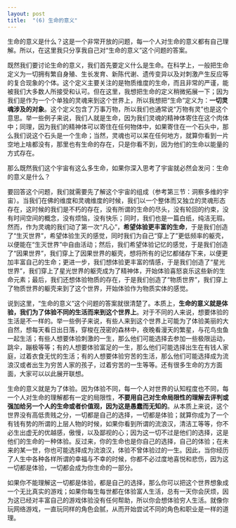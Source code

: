 ```yaml
---
layout: post
title:  "(6) 生命的意义"
---
```

生命的意义是什么？这是一个非常开放的问题，每一个人对生命的意义都有自己理解。所以，在这里我只分享我自己对“生命的意义”这个问题的答案。

既然我们要讨论生命的意义，我们首先要定义什么是生命。在科学上，一般把生命定义为一切拥有繁自身殖、生长发育、新陈代谢、遗传变异以及对刺激产生反应等的复合现象的个体。这个定义主要关注的是物质维度的生命，而且非常的严谨，能被我们大多数人所接受和认可。但在这里，我想把生命的定义稍微拓展一下；因为我们是作为一个个单独的灵魂来到这个世界上，所以我想把“生命”定义为：**一切灵魂涉及的对象**。这个定义包含了万事万物，所以我们也通常说“万物有灵”也是这个意思。举一些例子来说，我们人就是生命，因为我们灵魂的精神体寄住在这个肉体中；同理，因为我们的精神体可以寄住在任何物体中，如果寄住在一个石头中，那么我们说这个石头是一个生命；当然，灵魂也可以呆在任何地方，就算你看到一片空地上啥都没有，那里也有生命的存在，只是你看不到，因为他们的生命以能量的方式存在。

那么既然我们这个宇宙有这么多生命，如果你深入思考了宇宙就必然会发问：生命的意义是什么？

要回答这个问题，我们就需要先了解这个宇宙的组成（参考第三节：洞察多维的宇宙）。当我们在佛的维度和灵魂维度的时候，我们以一个整体而又独立的灵魂形态存在，这时候的我们是不朽的存在，没有所谓的生命的尽头，没有轮回的约束，没有时间空间的概念，没有烦恼，没有快乐；同时，我们也是一篇白纸，纯洁无瑕。然而，作为灵魂的我们动了第一次“凡心”，**希望体验更丰富的生命**，于是我们创造了“生灭世界”，希望体验生灭的感觉，同时我们为自己“穿上了”更低频率的躯壳，以便能在“生灭世界”中自由活动；然后，我们希望体验记忆的感觉，于是我们创造了“因果世界”，我们穿上了因果世界的躯壳，想将所有的记忆都储存下来，以便更加丰富自己的生命；更进一步，我们想体验更丰富的情感，于是我们创造了“星光世界”，我们穿上了星光世界的躯壳成为了精神体，开始体验喜怒哀乐这些新的生命元素；最后，我们还想体验物质的存在，于是我们创造了“物质世界”，我们穿上了物质世界的躯壳来到了这个世界，开始体验作为物质实体的感觉。

说到这里，“生命的意义”这个问题的答案就很清楚了。本质上，**生命的意义就是体验，我们为了体验不同的生活而来到这个世界上**。对于不同的人来说，想要体验的生活是不一样的。举一些例子来说，有些人来到这个世界上可能为了体验美丽的大自然，想每天看日出日落，穿梭在茂密的森林中，夜晚看漫天的繁星，与花鸟虫鱼一起生活；有些人想要体验刺激的一生，那么他们可能选择去参加一些极限运动，跳伞，蹦极等等；有的人想要体验富足的一生，那么他们可能选择出生在有钱人家庭，过着衣食无忧的生活；有的人想要体验穷苦的生活，那么他们可能选择成为流浪汉或者出生为穷苦人家的孩子，过着穷苦的一生等等。还有很多生命的方方面面，大家可以以此展开联想。

生命的意义就是为了体验。因为体验不同，每一个人对世界的认知程度也不同，每一个人对生命的理解都有一定的局限性，**不要用自己对生命局限性的理解去评判或强加给另一个人的生命或者价值观，因为这是愚蠢而无知的**。从本质上来说，这个世界没有高低贵贱之分，一切都是自己的选择，一切都是体验；就算你成为了一个有钱有势的所谓的上层人物的时候，如果你看到所谓的流浪汉，清洁工等等，你不必生出虚无的优越感，傲慢，以及鄙视的心；因为这一切不过是他们的选择，这是他们的生命的一种体验。反过来，你的生命也是你自己的选择，自己的体验；在未来的某一世，你也可能选择成为流浪汉，体验不曾体验过的一生。因此，当你经历了人生中各种各样所谓的幸福与不幸的时候，你都不必过度地喜悦和悲伤，因为这一切都是体验，一切都会成为你生命的一部分。

如果你不能理解这一切都是体验，都是自己的选择，那么你可以把这个世界想象成一个无比真实的游戏；如果你每生每世都在体验富人生活，总有一天你会厌烦，因为这已经对丰富自己的游戏体验没有任何帮助，所以你会想体验穷人生活。就像你玩网络游戏，一直玩同样的角色会腻，从而开始尝试不同的角色和职业是一样的道理。


